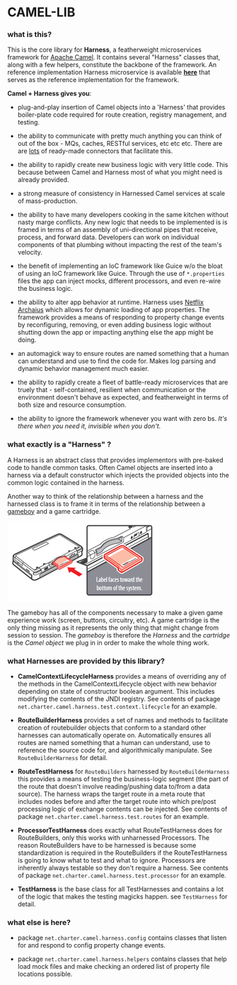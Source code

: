 # CAMEL-LIB

### what is this? 

This is the core library for __Harness__, a featherweight microservices framework for [Apache Camel](http://camel.apache.org/). It contains several "Harness" classes that, along with a few helpers, constitute the backbone of the framework. An reference implementation Harness microservice is available [__here__]() that serves as the reference implementation for the framework. 

__Camel + Harness gives you__:
* plug-and-play insertion of Camel objects into a 'Harness' that provides boiler-plate code required for route creation, registry management, and testing. 

* the ability to communicate with pretty much anything you can think of out of the box - MQs, caches, RESTful services, etc etc etc. There are are [lots](http://camel.apache.org/component-list.html) of ready-made connectors that facilitate this. 

* the ability to rapidly create new business logic with very little code. This because between Camel and Harness most of what you might need is already provided.

* a strong measure of consistency in Harnessed Camel services at scale of mass-production.

* the ability to have many developers cooking in the same kitchen without nasty marge conflicts. Any new logic that needs to be implemented is is framed in terms of an assembly of uni-directional pipes that receive, process, and forward data. Developers can work on individual components of that plumbing without impacting the rest of the team's velocity. 

* the benefit of implementing an IoC framework like Guice w/o the bloat of using an IoC framework like Guice. Through the use of ```*.properties``` files the app can inject mocks, different processors, and even re-wire the business logic.

* the ability to alter app behavior at runtime. Harness uses [Netflix Archaius](http://netflix.github.io/archaius/) which allows for dynamic loading of app properties. The framework provides a means of responding to property change events by reconfiguring, removing, or even adding business logic without shutting down the app or impacting anything else the app might be doing. 

* an automagick way to ensure routes are named something that a human can understand and use to find the code for. Makes log parsing and dynamic behavior management much easier. 

* the ability to rapidly create a fleet of battle-ready microservices that are truely that - self-contained, resilient when communication or the environment doesn't behave as expected, and featherweight in terms of both size and resource consumption. 
 
* the ability to ignore the framework whenever you want with zero bs. *It's there when you need it, invisible when you don't.*


### what exactly is a "Harness" ?

A Harness is an abstract class that provides implementors with pre-baked code to handle common tasks. Often Camel objects are inserted into a harness via a default constructor which injects the provided objects into the common logic contained in the harness.

Another way to think of the relationship between a harness and the harnessed class is to frame it in terms of the relationship between a [gameboy](https://en.wikipedia.org/wiki/Game_Boy_family) and a game cartridge. 

![alt text](gameboy_insert_game.png "")


The gameboy has all of the components necessary to make a given game experience work (screen, buttons, circuitry, etc). A game cartridge is the only thing missing as it represents the only thing that might change from session to session. The *gameboy* is therefore the *Harness* and the *cartridge* is the *Camel object* we plug in in order to make the whole thing work. 


### what Harnesses are provided by this library?

* __CamelContextLifecycleHarness__ provides a means of overriding any of the methods in the CamelContextLifecycle object with new behavior depending on state of constructor boolean argument. This includes modifying the contents of the JNDI registry. See contents of package ```net.charter.camel.harness.test.context.lifecycle``` for an example. 

* __RouteBuilderHarness__ provides a set of names and methods to facilitate creation of routebuilder objects that conform to a standard other harnesses can automatically operate on. Automatically ensures all routes are named something that a human can understand, use to reference the source code for, and algorithmically manipulate. See ```RouteBuilderHarness``` for detail. 

* __RouteTestHarness__ for ```RouteBuilders``` harnessed by ```RouteBuilderHarness``` this provides a means of testing the business-logic segment (the part of the route that doesn't involve reading/pushing data to/from a data source). The harness wraps the target route in a meta route that includes nodes before and after the target route into which pre/post processing logic of exchange contents can be injected. See contents of package ```net.charter.camel.harness.test.routes``` for an example. 

* __ProcessorTestHarness__ does exactly what RouteTestHarness does for RouteBuilders, only this works with unharnessed Processors. The reason RouteBuilders have to be harnessed is because some standardization is required in the RouteBuilders if the RouteTestHarness is going to know what to test and what to ignore. Processors are inherently always testable so they don't require a harness. See contents of package ```net.charter.camel.harness.test.processor``` for an example. 

* __TestHarness__ is the base class for all TestHarnesses and contains a lot of the logic that makes the testing magicks happen. see ```TestHarness``` for detail.


### what else is here? 

* package ```net.charter.camel.harness.config``` contains classes that listen for and respond to config property change events.

* package ```net.charter.camel.harness.helpers``` contains classes that help load mock files and make checking an ordered list of property file locations possible.